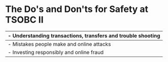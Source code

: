 # The Do's and Don'ts for Safety at TSOBC II

| - Understanding transactions, transfers and trouble shooting |
| ------------------------------------------------------------ |
| - Mistakes people make and online attacks                    |
| - Investing responsibly and online fraud                     |
